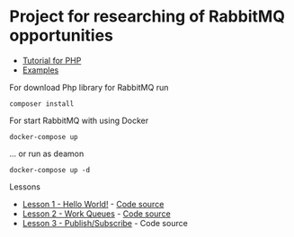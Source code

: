 Project for researching of RabbitMQ opportunities
==================================== 

* [Tutorial for PHP](http://www.rabbitmq.com/tutorials/tutorial-one-php.html)
* [Examples](https://github.com/rabbitmq/rabbitmq-tutorials/tree/master/php)

For download Php library for RabbitMQ run

``
composer install
``

For start RabbitMQ with using Docker

``
 docker-compose up
``

... or run as deamon

``
 docker-compose up -d
``

Lessons
* [Lesson 1 - Hello World!](http://www.rabbitmq.com/tutorials/tutorial-one-php.html) - [Code source](public/part_1_hello)
* [Lesson 2 - Work Queues](http://www.rabbitmq.com/tutorials/tutorial-two-php.html) - [Code source](public/part_2_work_queues)
* [Lesson 3 - Publish/Subscribe](http://www.rabbitmq.com/tutorials/tutorial-three-php.html) - Code source
